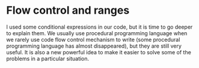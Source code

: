 # Flow control and ranges

I used some conditional expressions in our code, but it is time to go deeper to explain them. We usually use procedural programming language when we rarely use code flow control mechanism to write (some procedural programming language has almost disappeared), but they are still very useful. It is also a new powerful idea to make it easier to solve some of the problems in a particular situation.
